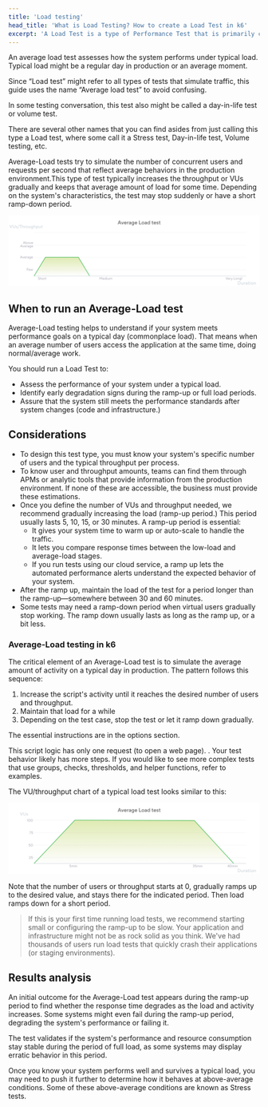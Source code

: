 ```yaml
---
title: 'Load testing'
head_title: 'What is Load Testing? How to create a Load Test in k6'
excerpt: 'A Load Test is a type of Performance Test that is primarily concerned with assessing the performance of your system in terms of concurrent users or requests per second. Let’s see an example.'
---
```



An average load test assesses how the system performs under typical load. Typical load might be a regular day in production or an average moment.

Since “Load test” might refer to all types of tests that simulate traffic, this guide uses the name “Average load test” to avoid confusing.

In some testing conversation, this test also might be called a day-in-life test or volume test.

There are several other names that you can find asides from just calling this type a Load test, where some call it a Stress test, Day-in-life test, Volume testing, etc.

Average-Load tests try to simulate the number of concurrent users and requests per second that reflect average behaviors in the production environment.This type of test typically increases the throughput or VUs gradually and keeps that average amount of load for some time. Depending on the system's characteristics, the test may stop suddenly or have a short ramp-down period.


![Overview of an average load test](images/chart-average-load-test-overview.png)



## When to run an Average-Load test

Average-Load testing helps to understand if your system meets performance goals on a typical day (commonplace load). That means when an average number of users access the application at the same time, doing normal/average work.

You should run a Load Test to:



* Assess the performance of your system under a typical load.
* Identify early degradation signs during the ramp-up or full load periods.
* Assure that the system still meets the performance standards after system changes (code and infrastructure.)


## Considerations


* To design this test type, you must know your system's specific number of users and the typical throughput per process.
* To know user and throughput amounts, teams can find them through APMs or analytic tools that provide  information from the production environment. If none of these are accessible, the business must provide these estimations.
* Once you define the number of VUs and throughput needed, we recommend gradually increasing the load (ramp-up period.) This period usually lasts 5, 10, 15, or 30 minutes. A ramp-up period is essential:
    * It gives your system time to warm up or auto-scale to handle the traffic.
    * It lets you compare response times between the low-load and average-load stages.
    * If you run tests using our cloud service, a ramp up lets the automated performance alerts understand the expected behavior of your system.
* After the ramp up, maintain the load of the test for a period longer than the ramp-up—somewhere between 30 and 60 minutes. 
* Some tests may need a ramp-down period when virtual users gradually stop working. The ramp down usually lasts as long as the ramp up, or a bit less.


### Average-Load testing in k6

The critical element of an Average-Load test is to simulate the average amount of activity on a typical day in production. The pattern follows this sequence:

1. Increase the script's activity until it reaches the desired number of users and throughput. 
1. Maintain that load for a while
1. Depending on the test case, stop the test or let it ramp down gradually.

The essential instructions are in the options section.

This script logic has only one request (to open a web page). . Your test behavior likely has more steps. If you would like to see more complex tests that use groups, checks, thresholds, and helper functions, refer to examples.

The VU/throughput chart of a typical load test looks similar to this:


![The shape of the average-load test as configured in the preceding script](images/chart-average-load-test-k6-script-example.png)

Note that the number of users or throughput starts at 0, gradually ramps up to the desired value, and stays there for the indicated period. Then load ramps down for  a short period.

<Blockquote mod="note" title="start small">

If this is your first time running load tests, we recommend starting small or configuring the ramp-up to be slow. Your application and infrastructure might not be as rock solid as you think. We've had thousands of users run load tests that quickly crash their applications (or staging environments).

</Blockquote>

## Results analysis

An initial outcome for the Average-Load test appears during the ramp-up period to find whether the response time degrades as the load and activity increases. Some systems might even fail during the ramp-up period, degrading the system's performance or failing it.

The test validates if the system's performance and resource consumption stay stable during the period of full load, as some systems may display erratic behavior in this period.

Once you know your system performs well and survives a typical load, you may need to push it further to determine how it behaves at above-average conditions. Some of these above-average conditions are known as Stress tests.

